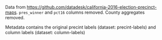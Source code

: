Data from https://github.com/datadesk/california-2016-election-precinct-maps. `pres_winner` and `pct16` columns removed. County aggregates removed.

Metadata contains the original precint labels (dataset: precint-labels) and column labels (dataset: column-labels)
